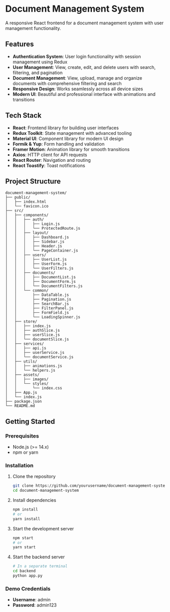 # Document Management System

A responsive React frontend for a document management system with user management functionality.

## Features

- **Authentication System**: User login functionality with session management using Redux
- **User Management**: View, create, edit, and delete users with search, filtering, and pagination
- **Document Management**: View, upload, manage and organize documents with comprehensive filtering and search
- **Responsive Design**: Works seamlessly across all device sizes
- **Modern UI**: Beautiful and professional interface with animations and transitions

## Tech Stack

- **React**: Frontend library for building user interfaces
- **Redux Toolkit**: State management with advanced tooling
- **Material UI**: Component library for modern UI design
- **Formik & Yup**: Form handling and validation
- **Framer Motion**: Animation library for smooth transitions
- **Axios**: HTTP client for API requests
- **React Router**: Navigation and routing
- **React Toastify**: Toast notifications

## Project Structure

```
document-management-system/
├── public/
│   ├── index.html
│   └── favicon.ico
├── src/
│   ├── components/
│   │   ├── auth/
│   │   │   ├── Login.js
│   │   │   └── ProtectedRoute.js
│   │   ├── layout/
│   │   │   ├── Dashboard.js
│   │   │   ├── Sidebar.js
│   │   │   ├── Header.js
│   │   │   └── PageContainer.js
│   │   ├── users/
│   │   │   ├── UserList.js
│   │   │   ├── UserForm.js
│   │   │   └── UserFilters.js
│   │   ├── documents/
│   │   │   ├── DocumentList.js
│   │   │   ├── DocumentForm.js
│   │   │   └── DocumentFilters.js
│   │   └── common/
│   │       ├── DataTable.js
│   │       ├── Pagination.js
│   │       ├── SearchBar.js
│   │       ├── FilterPanel.js
│   │       ├── FormField.js
│   │       └── LoadingSpinner.js
│   ├── store/
│   │   ├── index.js
│   │   ├── authSlice.js
│   │   ├── userSlice.js
│   │   └── documentSlice.js
│   ├── services/
│   │   ├── api.js
│   │   ├── userService.js
│   │   └── documentService.js
│   ├── utils/
│   │   ├── animations.js
│   │   └── helpers.js
│   ├── assets/
│   │   ├── images/
│   │   └── styles/
│   │       └── index.css
│   ├── App.js
│   └── index.js
├── package.json
└── README.md
```

## Getting Started

### Prerequisites

- Node.js (>= 14.x)
- npm or yarn

### Installation

1. Clone the repository
   ```bash
   git clone https://github.com/yourusername/document-management-system.git
   cd document-management-system
   ```

2. Install dependencies
   ```bash
   npm install
   # or
   yarn install
   ```

3. Start the development server
   ```bash
   npm start
   # or
   yarn start
   ```

4. Start the backend server
   ```bash
   # In a separate terminal
   cd backend
   python app.py
   ```

### Demo Credentials

- **Username**: admin
- **Password**: admin123

